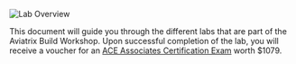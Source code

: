 ![Lab Overview](../images/build.png) <!-- .element height="50%" width="50%" -->

This document will guide you through the different labs that are part of the Aviatrix Build Workshop.  Upon successful completion of the lab, you will receive a voucher for an [ACE Associates Certification Exam](https://aviatrix.com/ace)
worth $1079.
